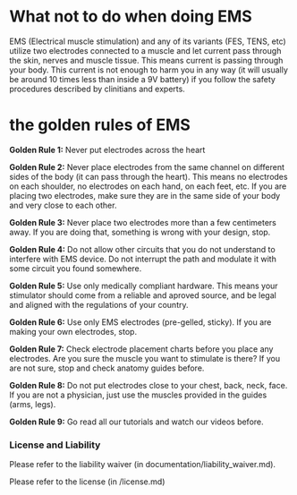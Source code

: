 # What not to do when doing EMS

EMS (Electrical muscle stimulation) and any of its variants (FES, TENS, etc) utilize two electrodes connected to a muscle and let current pass through the skin, nerves and muscle tissue. This means current is passing through your body. This current is not enough to harm you in any way (it will usually be around 10 times less than inside a 9V battery) if you follow the safety procedures described by clinitians and experts. 

# the golden rules of EMS

**Golden Rule 1:** Never put electrodes across the heart

**Golden Rule 2:** Never place electrodes from the same channel on different sides of the body (it can pass through the heart). This means no electrodes on each shoulder, no electrodes on each hand, on each feet, etc. If you are placing two electrodes, make sure they are in the same side of your body and very close to each other. 

**Golden Rule 3:** Never place two electrodes more than a few centimeters away. If you are doing that, something is wrong with your design, stop. 

**Golden Rule 4:** Do not allow other circuits that you do not understand to interfere with EMS device. Do not interrupt the path and modulate it with some circuit you found somewhere. 

**Golden Rule 5:** Use only medically compliant hardware. This means your stimulator should come from a reliable and aproved source, and be legal and aligned with the regulations of your country.

**Golden Rule 6:** Use only EMS electrodes (pre-gelled, sticky). If you are making your own electrodes, stop. 

**Golden Rule 7:** Check electrode placement charts before you place any electrodes. Are you sure the muscle you want to stimulate is there? If you are not sure, stop and check anatomy guides before.

**Golden Rule 8:** Do not put electrodes close to your chest, back, neck, face. If you are not a physician, just use the muscles provided in the guides (arms, legs). 

**Golden Rule 9:** Go read all our tutorials and watch our videos before. 

### License and Liability

Please refer to the liability waiver (in documentation/liability_waiver.md).

Please refer to the license (in /license.md)

